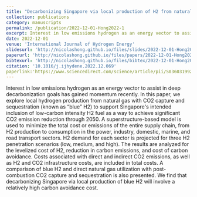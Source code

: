 ```yaml
---
title: "Decarbonizing Singapore via local production of H2 from natural gas"
collection: publications
category: manuscripts
permalink: /publication/2022-12-01-Hong2022-1
excerpt: Interest in low emissions hydrogen as an energy vector to assist in deep decarbonization goals has gained momentum recently. In this paper, we explore local hydrogen production from natural gas with CO2 capture and sequestration (known as “blue” H2) to support Singapore's intended inclusion of low-carbon intensity H2 fuel as a way to achieve significant CO2 emission reduction through 2050. A superstructure-based model is used to minimize the total cost or emissions of the entire supply chain, from H2 production to consumption in the power, industry, domestic, marine, and road transport sectors. H2 demand for each sector is projected for three H2 penetration scenarios (low, medium, and high). The results are analyzed for the levelized cost of H2, reduction in carbon emissions, and cost of carbon avoidance. Costs associated with direct and indirect CO2 emissions, as well as H2 and CO2 infrastructure costs, are included in total costs. A comparison of blue H2 and direct natural gas utilization with post-combustion CO2 capture and sequestration is also presented. We find that decarbonizing Singapore via local production of blue H2 will involve a relatively high carbon avoidance cost.
date: 2022-12-01
venue: 'International Journal of Hydrogen Energy'
slidesurl: 'http://nicolashong.github.io/files/slides/2022-12-01-Hong2022-1.pdf'
paperurl: 'http://nicolashong.github.io/files/papers/2022-12-01-Hong2022-1.pdf'
bibtexurl: 'http://nicolashong.github.io/files/bibtex/2022-12-01-Hong2022-1.bib'
citation: '10.1016/j.ijhydene.2022.12.069'
paperlink:'https://www.sciencedirect.com/science/article/pii/S0360319922057858'
---
```


Interest in low emissions hydrogen as an energy vector to assist in deep decarbonization goals has gained momentum recently. In this paper, we explore local hydrogen production from natural gas with CO2 capture and sequestration (known as “blue” H2) to support Singapore's intended inclusion of low-carbon intensity H2 fuel as a way to achieve significant CO2 emission reduction through 2050. A superstructure-based model is used to minimize the total cost or emissions of the entire supply chain, from H2 production to consumption in the power, industry, domestic, marine, and road transport sectors. H2 demand for each sector is projected for three H2 penetration scenarios (low, medium, and high). The results are analyzed for the levelized cost of H2, reduction in carbon emissions, and cost of carbon avoidance. Costs associated with direct and indirect CO2 emissions, as well as H2 and CO2 infrastructure costs, are included in total costs. A comparison of blue H2 and direct natural gas utilization with post-combustion CO2 capture and sequestration is also presented. We find that decarbonizing Singapore via local production of blue H2 will involve a relatively high carbon avoidance cost.
